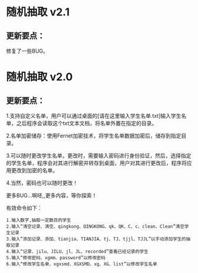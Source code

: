 # 随机抽取 v2.1
## 更新要点：

修复了一些BUG。

# 随机抽取 v2.0
## 更新要点：

1.支持自定义名单，用户可以通过桌面的[请在这里输入学生名单.txt]输入学生名单，之后程序会读取这个txt文本文档，将名单外置在指定的目录。 

2.名单加密储存：使用Fernet加密技术，将学生名单数据加密后，储存到指定目录。 

3.可以随时更改学生名单，更改时，需要输入密码进行身份验证，然后，选择指定的学生名单，程序会对其进行解密并转存到桌面，用户对其进行更改后，程序将应用更改到加密的名单。 

4.当然，密码也可以随时更改！ 

更多BUG...啊呸,,更多内容，等你探索！


有效命令如下：
```
1.输入数字,抽取一定数目的学生
2.输入“清空记录、清空、qingkong、QINGKONG、qk、QK、C、c、clean、Clean”清空学生记录
3.输入“添加记录、添加、tianjia、TIANJIA、tj、TJ、tjjl、TJJL”以手动添加学生的抽取记录
4.输入“记录、jilu、JILU、jl、JL、recorded”查看已经记录的学生
5.输入“修改密码、xgmm、password”以修改密码
6.输入“修改学生名单、xgxsmd、XGXSMD、xg、XG、list”以修改学生名单
```
